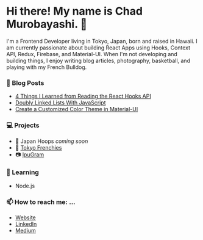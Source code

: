 # Hi there! My name is Chad Murobayashi. 👋

I'm a Frontend Developer living in Tokyo, Japan, born and raised in Hawaii. I am currently passionate about building React Apps using Hooks, Context API, Redux, Firebase, and Material-UI. When I'm not developing and building things, I enjoy writing blog articles, photography, basketball, and playing with my French Bulldog.

### :pencil: Blog Posts
- [4 Things I Learned from Reading the React Hooks API](https://medium.com/javascript-in-plain-english/4-things-i-learned-from-reading-the-react-hooks-api-ad0d48374901)
- [Doubly Linked Lists With JavaScript](https://medium.com/javascript-in-plain-english/doubly-linked-lists-with-javascript-9c20a9dc4fb3)
- [Create a Customized Color Theme in Material-UI](https://medium.com/swlh/create-a-customized-color-theme-in-material-ui-7205163e541f)

### :computer: Projects
- :basketball: Japan Hoops *coming soon*
- :dog: [Tokyo Frenchies](https://tokyo-frenchies.web.app/)
- :camera: [IpuGram](https://ipugram.web.app/)

### :seedling: Learning
- Node.js

### :mailbox: How to reach me: ...
- [Website](https://chadmuro.com/)
- [LinkedIn](https://www.linkedin.com/in/chadmuro/)
- [Medium](https://chadmuro.medium.com/)



<!--
**chadmuro/chadmuro** is a ✨ _special_ ✨ repository because its `README.md` (this file) appears on your GitHub profile.

Here are some ideas to get you started:

- 🔭 I’m currently working on ...
- 🌱 I’m currently learning ...
- 👯 I’m looking to collaborate on ...
- 🤔 I’m looking for help with ...
- 💬 Ask me about ...
- 📫 How to reach me: ...
- 😄 Pronouns: ...
- ⚡ Fun fact: ...
-->
